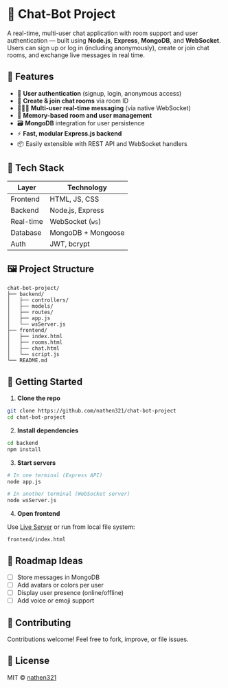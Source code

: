 # 🤖 Chat-Bot Project

A real-time, multi-user chat application with room support and user authentication — built using **Node.js**, **Express**, **MongoDB**, and **WebSocket**. Users can sign up or log in (including anonymously), create or join chat rooms, and exchange live messages in real time.

## 🚀 Features

- 🔐 **User authentication** (signup, login, anonymous access)
- 💬 **Create & join chat rooms** via room ID
- 🧑‍🤝‍🧑 **Multi-user real-time messaging** (via native WebSocket)
- 🧠 **Memory-based room and user management**
- 🗃️ **MongoDB** integration for user persistence
- ⚡ **Fast, modular Express.js backend**
- 📦 Easily extensible with REST API and WebSocket handlers

## 🧪 Tech Stack

| Layer         | Technology           |
|---------------|----------------------|
| Frontend      | HTML, JS, CSS        |
| Backend       | Node.js, Express     |
| Real-time     | WebSocket (`ws`)     |
| Database      | MongoDB + Mongoose   |
| Auth          | JWT, bcrypt          |

## 🖼️ Project Structure

```
chat-bot-project/
├── backend/
│   ├── controllers/
│   ├── models/
│   ├── routes/
│   ├── app.js
│   └── wsServer.js
├── frontend/
│   ├── index.html
│   ├── rooms.html
│   ├── chat.html
│   └── script.js
└── README.md
```

## 🔧 Getting Started

1. **Clone the repo**

```bash
git clone https://github.com/nathen321/chat-bot-project
cd chat-bot-project
```

2. **Install dependencies**

```bash
cd backend
npm install
```

3. **Start servers**

```bash
# In one terminal (Express API)
node app.js

# In another terminal (WebSocket server)
node wsServer.js
```

4. **Open frontend**

Use [Live Server](https://marketplace.visualstudio.com/items?itemName=ritwickdey.LiveServer) or run from local file system:
```
frontend/index.html
```

## 📌 Roadmap Ideas

- [ ] Store messages in MongoDB
- [ ] Add avatars or colors per user
- [ ] Display user presence (online/offline)
- [ ] Add voice or emoji support

## 🤝 Contributing

Contributions welcome! Feel free to fork, improve, or file issues.

## 📄 License

MIT © [nathen321](https://github.com/nathen321)
